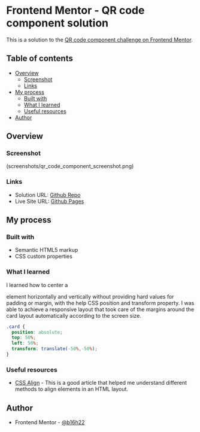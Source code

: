 # Frontend Mentor - QR code component solution

This is a solution to the [QR code component challenge on Frontend Mentor](https://www.frontendmentor.io/challenges/qr-code-component-iux_sIO_H).

## Table of contents

- [Overview](#overview)
  - [Screenshot](#screenshot)
  - [Links](#links)
- [My process](#my-process)
  - [Built with](#built-with)
  - [What I learned](#what-i-learned)
  - [Useful resources](#useful-resources)
- [Author](#author)

## Overview

### Screenshot

(screenshots/qr_code_component_screenshot.png)

### Links

- Solution URL: [Github Repo](https://github.com/b16h22/qr_code_component_solution)
- Live Site URL: [Github Pages](https://b16h22.github.io/qr_code_component_solution/)

## My process

### Built with

- Semantic HTML5 markup
- CSS custom properties

### What I learned

I learned how to center a <div> element horizontally and vertically without providing hard values for padding or margin, with the help CSS position and transform property. I was able to achieve a responsive layout that took care of the margins around the card layout automatically according to the screen size.

```css
.card {
  position: absolute;
  top: 50%;
  left: 50%;
  transform: translate(-50%,-50%);
}
```

### Useful resources

- [CSS Align](https://www.w3schools.com/css/css_align.asp) - This is a good article that helped me understand different methods to align elements in an HTML layout.

## Author

- Frontend Mentor - [@b16h22](https://www.frontendmentor.io/profile/b16h22)
